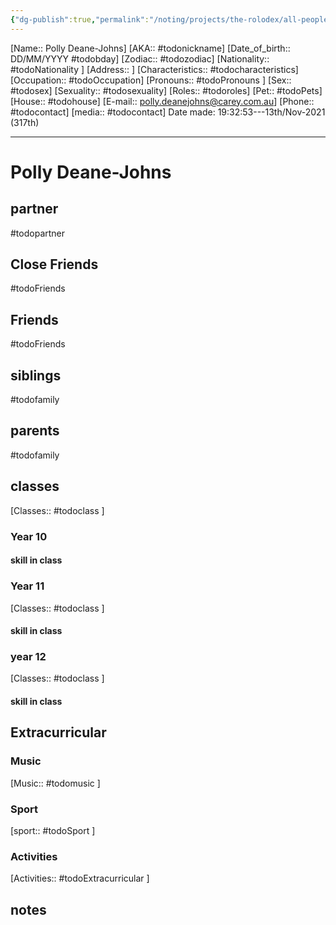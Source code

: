 ```yaml
---
{"dg-publish":true,"permalink":"/noting/projects/the-rolodex/all-people/students/polly-deane-johns/","dgHomeLink":true,"dgPassFrontmatter":false}
---
```


[Name:: Polly Deane-Johns]
[AKA:: #todonickname]
[Date_of_birth:: DD/MM/YYYY #todobday] 
[Zodiac:: #todozodiac] 
[Nationality:: #todoNationality ]
[Address:: ]
[Characteristics::  #todocharacteristics]
[Occupation:: #todoOccupation]
[Pronouns:: #todoPronouns ]
[Sex:: #todosex]
[Sexuality:: #todosexuality]
[Roles:: #todoroles]
[Pet:: #todoPets]
[House:: #todohouse]
[E-mail:: <polly.deanejohns@carey.com.au>]
[Phone:: #todocontact]
[media:: #todocontact]
Date made: 19:32:53---13th/Nov-2021 (317th) 

---
# Polly Deane-Johns
## partner
#todopartner
## Close Friends
#todoFriends
## Friends
#todoFriends
## siblings
#todofamily
## parents
#todofamily
## classes
[Classes:: #todoclass ]
### Year 10
#### skill in class
### Year 11
[Classes:: #todoclass ]
#### skill in class
### year 12
[Classes:: #todoclass ]
#### skill in class
## Extracurricular
### Music
[Music:: #todomusic ]
### Sport
[sport:: #todoSport ]
### Activities
[Activities:: #todoExtracurricular ]
## notes
